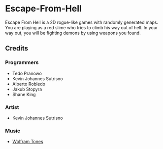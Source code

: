 # Escape-From-Hell
Escape From Hell is a 2D rogue-like games with randomly generated maps. You are playing as a red slime who tries to climb his way out of hell. In your way out, you will be fighting demons by using weapons you found. 

## Credits
### Programmers
- Tedo Pranowo
- Kevin Johannes Sutrisno
- Alberto Robledo
- Jakub Stopyra
- Shane King
### Artist
- Kevin Johannes Sutrisno
### Music
- [Wolfram Tones](http://tones.wolfram.com)
